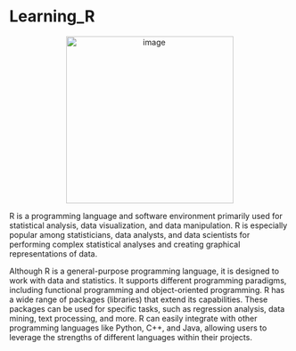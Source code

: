 # Learning_R

<p align="center">
  <img src="https://github.com/user-attachments/assets/b6ef5b64-c984-421f-932d-dc0cc5cef823" alt="image" width="300"/>
</p>

R is a programming language and software environment primarily used for statistical analysis, data visualization, and data manipulation. R is especially popular among statisticians, data analysts, and data scientists for performing complex statistical analyses and creating graphical representations of data.

Although R is a general-purpose programming language, it is designed to work with data and statistics. It supports different programming paradigms, including functional programming and object-oriented programming. R has a wide range of packages (libraries) that extend its capabilities. These packages can be used for specific tasks, such as regression analysis, data mining, text processing, and more. R can easily integrate with other programming languages like Python, C++, and Java, allowing users to leverage the strengths of different languages within their projects.

